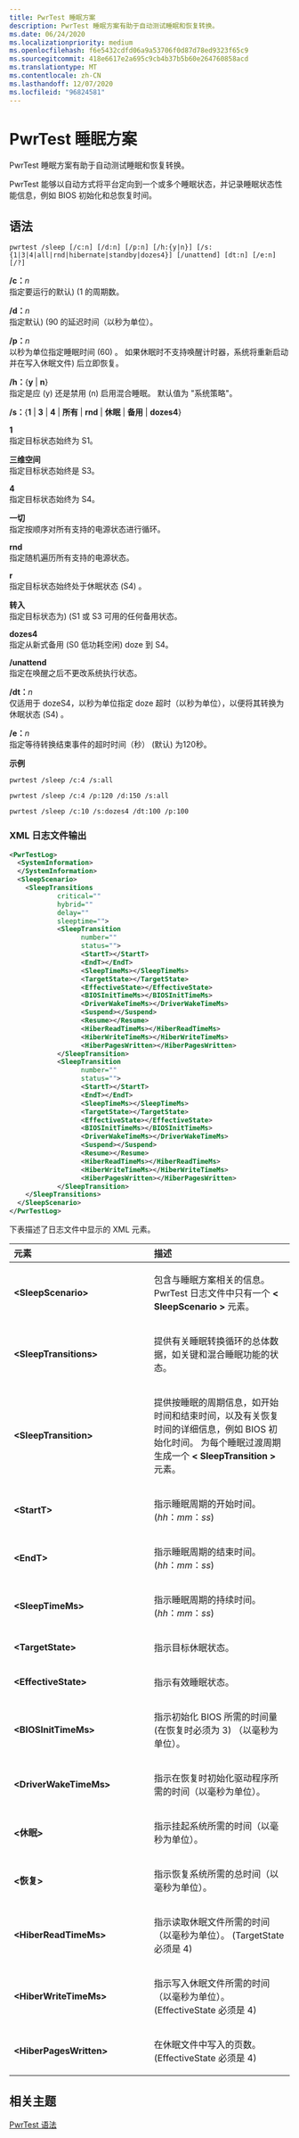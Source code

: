 ```yaml
---
title: PwrTest 睡眠方案
description: PwrTest 睡眠方案有助于自动测试睡眠和恢复转换。
ms.date: 06/24/2020
ms.localizationpriority: medium
ms.openlocfilehash: f6e5432cdfd06a9a53706f0d87d78ed9323f65c9
ms.sourcegitcommit: 418e6617e2a695c9cb4b37b5b60e264760858acd
ms.translationtype: MT
ms.contentlocale: zh-CN
ms.lasthandoff: 12/07/2020
ms.locfileid: "96824581"
---
```

# <a name="pwrtest-sleep-scenario"></a>PwrTest 睡眠方案


PwrTest 睡眠方案有助于自动测试睡眠和恢复转换。

PwrTest 能够以自动方式将平台定向到一个或多个睡眠状态，并记录睡眠状态性能信息，例如 BIOS 初始化和总恢复时间。

## <a name="span-idsyntaxspanspan-idsyntaxspanspan-idsyntaxspansyntax"></a><span id="Syntax"></span><span id="syntax"></span><span id="SYNTAX"></span>语法


```
pwrtest /sleep [/c:n] [/d:n] [/p:n] [/h:{y|n}] [/s:{1|3|4|all|rnd|hibernate|standby|dozes4}] [/unattend] [dt:n] [/e:n] [/?] 
```

<span id="_c_n"></span><span id="_C_N"></span>**/c：**<em>n</em>  
指定要运行的默认)  (1 的周期数。

<span id="_d_n"></span><span id="_D_N"></span>**/d：**<em>n</em>  
指定默认)  (90 的延迟时间（以秒为单位）。

<span id="_p_n"></span><span id="_P_N"></span>**/p：**<em>n</em>  
以秒为单位指定睡眠时间 (60) 。 如果休眠时不支持唤醒计时器，系统将重新启动并在写入休眠文件) 后立即恢复。

<span id="_h_yn"></span><span id="_H_YN"></span>**/h：**{**y** | **n**}  
指定是应 (y) 还是禁用 (n) 启用混合睡眠。 默认值为 "系统策略"。

<span id="_s_134allrndhibernatestandby"></span><span id="_S_134ALLRNDHIBERNATESTANDBY"></span>**/s：**{**1** | **3** | **4** | **所有** | **rnd** | **休眠** | **备用** | **dozes4**}  

<span id="1"></span>**1**  
指定目标状态始终为 S1。

<span id="3"></span>**三维空间**  
指定目标状态始终是 S3。

<span id="4"></span>**4**  
指定目标状态始终为 S4。

<span id="all"></span><span id="ALL"></span>**一切**  
指定按顺序对所有支持的电源状态进行循环。

<span id="rnd"></span><span id="RND"></span>**rnd**  
指定随机遍历所有支持的电源状态。

<span id="hibernate"></span><span id="HIBERNATE"></span>**r**  
指定目标状态始终处于休眠状态 (S4) 。

<span id="standby"></span><span id="STANDBY"></span>**转入**  
指定目标状态为)  (S1 或 S3 可用的任何备用状态。

<span id="standby"></span><span id="STANDBY"></span>**dozes4**  
指定从新式备用 (S0 低功耗空闲) doze 到 S4。

<span id="_unattend____"></span><span id="_UNATTEND____"></span>**/unattend**   
指定在唤醒之后不更改系统执行状态。

<span id="_dt_n"></span><span id="_DT_N"></span>**/dt：**<em>n</em>  
仅适用于 dozeS4，以秒为单位指定 doze 超时（以秒为单位），以便将其转换为休眠状态 (S4) 。

<span id="_e_n"></span><span id="_E_N"></span>**/e：**<em>n</em>  
指定等待转换结束事件的超时时间（秒） (默认) 为120秒。

**示例**

```
pwrtest /sleep /c:4 /s:all 
```

```
pwrtest /sleep /c:4 /p:120 /d:150 /s:all
```

```
pwrtest /sleep /c:10 /s:dozes4 /dt:100 /p:100
```

### <a name="span-idxml_log_file_outputspanspan-idxml_log_file_outputspanspan-idxml_log_file_outputspanxml-log-file-output"></a><span id="XML_log_file_output"></span><span id="xml_log_file_output"></span><span id="XML_LOG_FILE_OUTPUT"></span>XML 日志文件输出

```XML
<PwrTestLog>
  <SystemInformation>
  </SystemInformation>
  <SleepScenario> 
    <SleepTransitions 
            critical="" 
            hybrid="" 
            delay="" 
            sleeptime=""> 
            <SleepTransition 
                  number="" 
                  status=""> 
                  <StartT></StartT> 
                  <EndT></EndT> 
                  <SleepTimeMs></SleepTimeMs> 
                  <TargetState></TargetState> 
                  <EffectiveState></EffectiveState> 
                  <BIOSInitTimeMs></BIOSInitTimeMs> 
                  <DriverWakeTimeMs></DriverWakeTimeMs> 
                  <Suspend></Suspend> 
                  <Resume></Resume> 
                  <HiberReadTimeMs></HiberReadTimeMs> 
                  <HiberWriteTimeMs></HiberWriteTimeMs> 
                  <HiberPagesWritten></HiberPagesWritten> 
            </SleepTransition> 
            <SleepTransition 
                  number="" 
                  status=""> 
                  <StartT></StartT> 
                  <EndT></EndT> 
                  <SleepTimeMs></SleepTimeMs> 
                  <TargetState></TargetState> 
                  <EffectiveState></EffectiveState> 
                  <BIOSInitTimeMs></BIOSInitTimeMs> 
                  <DriverWakeTimeMs></DriverWakeTimeMs> 
                  <Suspend></Suspend> 
                  <Resume></Resume> 
                  <HiberReadTimeMs></HiberReadTimeMs> 
                  <HiberWriteTimeMs></HiberWriteTimeMs> 
                  <HiberPagesWritten></HiberPagesWritten> 
            </SleepTransition>
    </SleepTransitions> 
  </SleepScenario> 
</PwrTestLog> 
```

下表描述了日志文件中显示的 XML 元素。

<table>
<colgroup>
<col width="50%" />
<col width="50%" />
</colgroup>
<thead>
<tr class="header">
<th align="left">元素</th>
<th align="left">描述</th>
</tr>
</thead>
<tbody>
<tr class="odd">
<td align="left"><strong>&lt;SleepScenario&gt;</strong></td>
<td align="left"><p>包含与睡眠方案相关的信息。 PwrTest 日志文件中只有一个<strong> &lt; SleepScenario &gt; </strong>元素。</p></td>
</tr>
<tr class="even">
<td align="left"><strong>&lt;SleepTransitions&gt;</strong></td>
<td align="left"><p>提供有关睡眠转换循环的总体数据，如关键和混合睡眠功能的状态。</p></td>
</tr>
<tr class="odd">
<td align="left"><strong>&lt;SleepTransition&gt;</strong></td>
<td align="left"><p>提供按睡眠的周期信息，如开始时间和结束时间，以及有关恢复时间的详细信息，例如 BIOS 初始化时间。 为每个睡眠过渡周期生成一个<strong> &lt; SleepTransition &gt; </strong>元素。</p></td>
</tr>
<tr class="even">
<td align="left"><strong>&lt;StartT&gt;</strong></td>
<td align="left"><p>指示睡眠周期的开始时间。  (<em>hh</em>：<em>mm</em>：<em>ss</em>) </p></td>
</tr>
<tr class="odd">
<td align="left"><strong>&lt;EndT&gt;</strong></td>
<td align="left"><p>指示睡眠周期的结束时间。  (<em>hh</em>：<em>mm</em>：<em>ss</em>) </p></td>
</tr>
<tr class="even">
<td align="left"><strong>&lt;SleepTimeMs&gt;</strong></td>
<td align="left"><p>指示睡眠周期的持续时间。  (<em>hh</em>：<em>mm</em>：<em>ss</em>) </p></td>
</tr>
<tr class="odd">
<td align="left"><strong>&lt;TargetState&gt;</strong></td>
<td align="left"><p>指示目标休眠状态。</p></td>
</tr>
<tr class="even">
<td align="left"><strong>&lt;EffectiveState&gt;</strong></td>
<td align="left"><p>指示有效睡眠状态。</p></td>
</tr>
<tr class="odd">
<td align="left"><strong>&lt;BIOSInitTimeMs&gt;</strong></td>
<td align="left"><p>指示初始化 BIOS 所需的时间量 (在恢复时必须为 3) （以毫秒为单位）。</p></td>
</tr>
<tr class="even">
<td align="left"><strong>&lt;DriverWakeTimeMs&gt;</strong></td>
<td align="left"><p>指示在恢复时初始化驱动程序所需的时间（以毫秒为单位）。</p></td>
</tr>
<tr class="odd">
<td align="left"><strong>&lt;休眠&gt;</strong></td>
<td align="left"><p>指示挂起系统所需的时间（以毫秒为单位）。</p></td>
</tr>
<tr class="even">
<td align="left"><strong>&lt;恢复&gt;</strong></td>
<td align="left"><p>指示恢复系统所需的总时间（以毫秒为单位）。</p></td>
</tr>
<tr class="odd">
<td align="left"><strong>&lt;HiberReadTimeMs&gt;</strong></td>
<td align="left"><p>指示读取休眠文件所需的时间（以毫秒为单位）。  (TargetState 必须是 4) </p></td>
</tr>
<tr class="even">
<td align="left"><strong>&lt;HiberWriteTimeMs&gt;</strong></td>
<td align="left"><p>指示写入休眠文件所需的时间（以毫秒为单位）。  (EffectiveState 必须是 4) </p></td>
</tr>
<tr class="odd">
<td align="left"><strong>&lt;HiberPagesWritten&gt;</strong></td>
<td align="left"><p>在休眠文件中写入的页数。  (EffectiveState 必须是 4) </p></td>
</tr>
</tbody>
</table>



## <a name="span-idrelated_topicsspanrelated-topics"></a><span id="related_topics"></span>相关主题


[PwrTest 语法](pwrtest-syntax.md)










